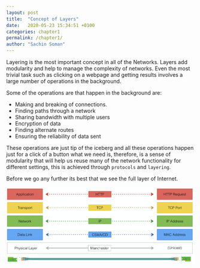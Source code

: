 ```yaml
---
layout: post
title:  "Concept of Layers"
date:   2020-05-23 15:34:51 +0100
categories: chapter1
permalink: /chapter1/
author: "Sachin Soman"
---
```

Layering is the most important concept in all of the Networks. Layers add modularity  and help to manage
the complexity of networks. Even the most trivial task such as clicking on a webpage and getting results involves
a large number of operations in the background.


Some of the operations are that happen in the background are:
- Making and breaking of connections. 
- Finding paths through a network
- Sharing bandwidth with multiple users
- Encryption of data 
- Finding alternate routes
- Ensuring the reliability of data sent

These operations are just tip of the iceberg and all these operations happen just for a click of a button
what we need is, therefore, is a sense of modularity that will help us reuse many of the network functionality for 
different settings,
this is achieved through `protocols` and `layering`.

Before we go any further its best that we see the full layer of Internet.

![image](assets/img/layer_architecure.png)